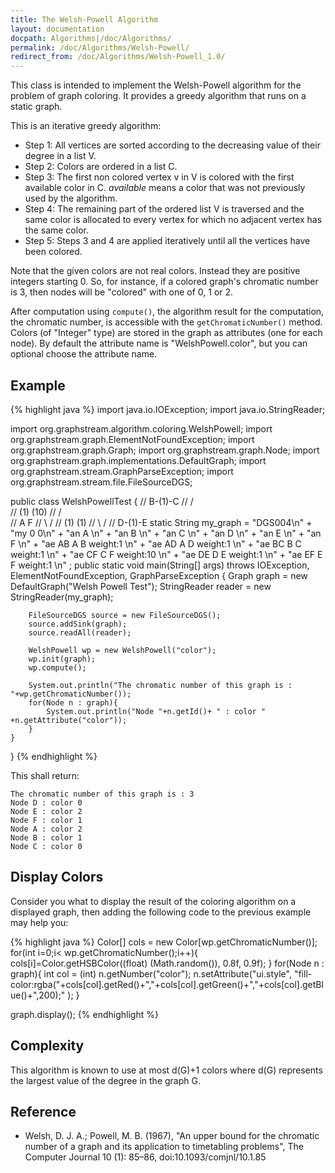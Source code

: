 ```yaml
---
title: The Welsh-Powell Algorithm
layout: documentation
docpath: Algorithms|/doc/Algorithms/
permalink: /doc/Algorithms/Welsh-Powell/
redirect_from: /doc/Algorithms/Welsh-Powell_1.0/
---
```


This class is intended to implement the Welsh-Powell algorithm for the
problem of graph coloring. It provides a greedy algorithm that runs on a
static graph.

This is an iterative greedy algorithm:

- Step 1: All vertices are sorted according to the decreasing value of their degree in a list V.
- Step 2: Colors are ordered in a list C.
- Step 3: The first non colored vertex v in V is colored with the first available color in C. <i>available</i> means a color that was not previously used by the algorithm.
- Step 4: The remaining part of the ordered list V is traversed and the same color is allocated to every vertex for which no adjacent vertex has the same color.
- Step 5: Steps 3 and 4 are applied iteratively until all the vertices have been colored.

Note that the given colors are not real colors. Instead they are positive
integers starting 0. So, for instance, if a colored graph's chromatic number
is 3, then nodes will be "colored" with one of 0, 1 or 2.

After computation using ``compute()``, the algorithm result for the
computation, the chromatic number, is accessible with the
``getChromaticNumber()`` method.  Colors (of "Integer" type) are stored in the graph as attributes (one for each node).
By default the attribute name is "WelshPowell.color", but you can optional choose the
attribute name.


## Example

{% highlight java %}
 import java.io.IOException;
 import java.io.StringReader;
 
 import org.graphstream.algorithm.coloring.WelshPowell;
 import org.graphstream.graph.ElementNotFoundException;
 import org.graphstream.graph.Graph;
 import org.graphstream.graph.Node;
 import org.graphstream.graph.implementations.DefaultGraph;
 import org.graphstream.stream.GraphParseException;
 import org.graphstream.stream.file.FileSourceDGS;
 
 public class WelshPowellTest {
 	//     B-(1)-C
 	//    /       \
 	//  (1)       (10)
 	//  /           \
 	// A             F
 	//  \           /
 	//  (1)       (1)
 	//    \       /
 	//     D-(1)-E
 	static String my_graph = 
 		"DGS004\n" 
 		+ "my 0 0\n" 
 		+ "an A \n" 
 		+ "an B \n"
 		+ "an C \n"
 		+ "an D \n"
 		+ "an E \n"
 		+ "an F \n"
 		+ "ae AB A B weight:1 \n"
 		+ "ae AD A D weight:1 \n"
 		+ "ae BC B C weight:1 \n"
 		+ "ae CF C F weight:10 \n"
 		+ "ae DE D E weight:1 \n"
 		+ "ae EF E F weight:1 \n"
 		;
 	public static void main(String[] args) throws IOException, ElementNotFoundException, GraphParseException {
 		Graph graph = new DefaultGraph("Welsh Powell Test");
 		StringReader reader  = new StringReader(my_graph);
 		
 		FileSourceDGS source = new FileSourceDGS();
 		source.addSink(graph);
 		source.readAll(reader);
 		
 		WelshPowell wp = new WelshPowell("color");
 		wp.init(graph);
 		wp.compute();
 		
 		System.out.println("The chromatic number of this graph is : "+wp.getChromaticNumber());
 		for(Node n : graph){
 			System.out.println("Node "+n.getId()+ " : color " +n.getAttribute("color"));
 		}
 	}
 }
{% endhighlight %}

This shall return:

	The chromatic number of this graph is : 3
	Node D : color 0
	Node E : color 2 
	Node F : color 1
	Node A : color 2
	Node B : color 1
	Node C : color 0


## Display Colors

Consider you what to display the result of the coloring algorithm on a displayed graph,  then adding the following code to the previous example may help you:


{% highlight java %}
 Color[] cols = new Color[wp.getChromaticNumber()];
 for(int i=0;i< wp.getChromaticNumber();i++){
 	cols[i]=Color.getHSBColor((float) (Math.random()), 0.8f, 0.9f);
 }
 for(Node n : graph){ 
 	int col = (int) n.getNumber("color");
 	n.setAttribute("ui.style", "fill-color:rgba("+cols[col].getRed()+","+cols[col].getGreen()+","+cols[col].getBlue()+",200);" );
 }
 
 graph.display();
{% endhighlight %}


## Complexity

This algorithm is known to use at most d(G)+1 colors where d(G) represents the largest value of the degree in the graph G.


## Reference

- Welsh, D. J. A.; Powell, M. B. (1967), "An upper bound for the chromatic number of a graph and its application to timetabling problems", The Computer Journal 10 (1): 85–86, doi:10.1093/comjnl/10.1.85

